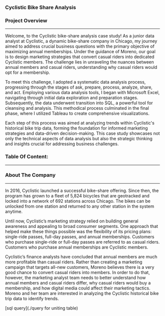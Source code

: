 ### Cyclistic Bike Share Analysis

### Project Overview
---

Welcome, to the Cyclistic bike-share analysis case study! As a junior data analyst at Cyclistic, a dynamic bike-share company in Chicago, my journey aimed to address crucial business questions with the primary objective of maximizing annual memberships. Under the guidance of Moreno, our goal is to design marketing strategies that convert casual riders into dedicated Cyclistic members. The challenge lies in unraveling the nuances between annual members and casual riders, understanding why casual riders would opt for a membership. 

To meet this challenge, I adopted a systematic data analysis process, progressing through the stages of ask, prepare, process, analyze, share, and act. Employing various data analysis tools, I began with Microsoft Excel, navigating through initial data exploration and preparation stages. Subsequently, the data underwent transition into SQL, a powerful tool for cleansing and analysis. This methodical process culminated in the final phase, where I utilized Tableau to create comprehensive visualizations.

Each step of this process was aimed at analyzing trends within Cyclistic's historical bike trip data, forming the foundation for informed marketing strategies and data-driven decision-making. This case study showcases not only the technical aspects of data analysis but also the strategic thinking and insights crucial for addressing business challenges.

### Table Of Content:
---

### About The Company
---

In 2016, Cyclistic launched a successful bike-share offering. Since then, the program has grown to a fleet of 5,824 bicycles that are
geotracked and locked into a network of 692 stations across Chicago. The bikes can be unlocked from one station and returned to
any other station in the system anytime. 

Until now, Cyclistic’s marketing strategy relied on building general awareness and appealing to broad consumer segments. One approach that helped make these things possible was the flexibility of its pricing plans: single-ride passes, full-day passes, and annual memberships. Customers who purchase single-ride or full-day passes are referred to as casual riders. Customers who purchase annual memberships are Cyclistic members.

Cyclistic’s finance analysts have concluded that annual members are much more profitable than casual riders. Rather than creating a marketing campaign that targets all-new customers, Moreno believes there is a very good chance to convert casual riders into members. In order to do that, however, the marketing analyst team needs to better understand how annual members and casual riders differ, why casual riders would buy a membership, and how digital media could affect their marketing tactics. Moreno and her team are interested in
analyzing the Cyclistic historical bike trip data to identify trends.

[sql query](./query for uniting table)












